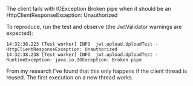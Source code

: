The client fails with IOException Broken pipe when it should be an HttpClientResponseException: Unauthorized

To reproduce, run the test and observe (the JwtValidator warnings are expected):

```
14:32:38.223 [Test worker] INFO  jwt.upload.UploadTest - HttpClientResponseException: Unauthorized
14:32:38.238 [Test worker] INFO  jwt.upload.UploadTest - RuntimeException: java.io.IOException: Broken pipe
```

From my research I've found that this only happens if the client thread is reused. The first execution on a new thread works.
